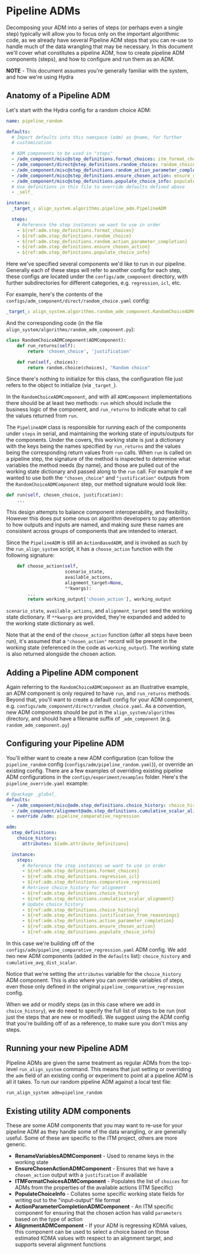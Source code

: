 # Pipeline ADMs

Decomposing your ADM into a series of steps (or perhaps even a single
step) typically will allow you to focus only on the important
algorithmic code, as we already have several Pipeline ADM steps that
you can re-use to handle much of the data wrangling that may be
necessary.  In this document we'll cover what constitutes a pipeline
ADM, how to create pipeline ADM components (steps), and how to
configure and run them as an ADM.

**NOTE** - This document assumes you're generally familiar with the
   system, and how we're using Hydra

## Anatomy of a Pipeline ADM

Let's start with the Hydra config for a random choice ADM:

```YAML
name: pipeline_random

defaults:
  # Import defaults into this namspace (adm) as @name, for further
  # customization

  # ADM components to be used in "steps"
  - /adm_component/misc@step_definitions.format_choices: itm_format_choices
  - /adm_component/direct@step_definitions.random_choice: random_choice
  - /adm_component/misc@step_definitions.random_action_parameter_completion: random_action_parameter_completion
  - /adm_component/misc@step_definitions.ensure_chosen_action: ensure_chosen_action
  - /adm_component/misc@step_definitions.populate_choice_info: populate_choice_info
  # Use definitions in this file to override defaults defined above
  - _self_

instance:
  _target_: align_system.algorithms.pipeline_adm.PipelineADM

  steps:
    # Reference the step instances we want to use in order
    - ${ref:adm.step_definitions.format_choices}
    - ${ref:adm.step_definitions.random_choice}
    - ${ref:adm.step_definitions.random_action_parameter_completion}
    - ${ref:adm.step_definitions.ensure_chosen_action}
    - ${ref:adm.step_definitions.populate_choice_info}
```

Here we've specified several components we'd like to run in our
pipeline.  Generally each of these steps will refer to another config
for each step, these configs are located under the
`configs/adm_component` directory, with further subdirectories for
different categories, e.g. `regression`, `icl`, etc.

For example, here's the contents of the `configs/adm_component/direct/random_choice.yaml` config:

```YAML
_target_: align_system.algorithms.random_adm_component.RandomChoiceADMComponent
```

And the corresponding code (in the file `align_system/algorithms/random_adm_component.py`):

```Python
class RandomChoiceADMComponent(ADMComponent):
    def run_returns(self):
        return 'chosen_choice', 'justification'

    def run(self, choices):
        return random.choice(choices), "Random choice"
```

Since there's nothing to initialize for this class, the configuration
file just refers to the object to initialize (via `_target_`).

In the `RandomChoiceADMComponent`, and with all `ADMComponent`
implementations there should be at least two methods: `run` which
should include the business logic of the component, and `run_returns`
to indicate what to call the values returned from `run`.

The `PipelineADM` class is responsible for running each of the
components under `steps` in serial, and maintaining the working state
of inputs/outputs for the components.  Under the covers, this working
state is just a dictionary with the keys being the names specified by
`run_returns` and the values being the corresponding return values
from `run` calls.  When `run` is called on a pipeline step, the
signature of the method is inspected to determine what variables the
method needs (by name), and those are pulled out of the working state
dictionary and passed along to the `run` call.  For example if we
wanted to use both the `"chosen_choice"` and `"justification"` outputs
from the `RandomChoiceADMComponent` step, our method signature would
look like:

```Python
def run(self, chosen_choice, justification):
    ...
```

This design attempts to balance component interoperability, and
flexibility.  However this does put some onus on algorithm developers
to pay attention to how outputs and inputs are named, and making sure
these names are consistent across groups of components that are
intended to interact.

Since the `PipelineADM` is still an `ActionBasedADM`, and is invoked
as such by the `run_align_system` script, it has a `choose_action`
function with the following signature:

```Python
    def choose_action(self,
                      scenario_state,
                      available_actions,
                      alignment_target=None,
                      **kwargs):
        ...
        return working_output['chosen_action'], working_output
```

`scenario_state`, `available_actions`, and `alignment_target` seed the
working state dictionary.  If `**kwargs` are provided, they're
expanded and added to the working state dictionary as well.

Note that at the end of the `choose_action` function (after all steps
have been run), it's assumed that a `"chosen_action"` record will be
present in the working state (referenced in the code as
`working_output`).  The working state is also returned alongside the
chosen action.

## Adding a Pipeline ADM component

Again referring to the `RandomChoiceADMComponent` as an illustrative
example, an ADM component is only required to have `run`, and
`run_returns` methods.  Beyond that, you'll want to create a default
config for your ADM component,
e.g. `configs/adm_component/direct/random_choice.yaml`.  As a
convention, new ADM components should be put in the
`align_system/algorithms` directory, and should have a filename suffix
of `_adm_component` (e.g. `random_adm_component.py`)

## Configuring your Pipeline ADM

You'll either want to create a new ADM configuration (can follow the
`pipeline_random` config (`configs/adm/pipeline_random.yaml`)), or
override an existing config.  There are a few examples of overriding
existing pipeline ADM configurations in the
`configs/experiment/examples` folder.  Here's the `pipeline_override.yaml` example:

```YAML
# @package _global_
defaults:
  - /adm_component/misc@adm.step_definitions.choice_history: choice_history
  - /adm_component/alignment@adm.step_definitions.cumulative_scalar_alignment: cumulative_avg_dist_scalar
  - override /adm: pipeline_comparative_regression

adm:
  step_definitions:
    choice_history:
      attributes: ${adm.attribute_definitions}

  instance:
    steps:
      # Reference the step instances we want to use in order
      - ${ref:adm.step_definitions.format_choices}
      - ${ref:adm.step_definitions.regression_icl}
      - ${ref:adm.step_definitions.comparative_regression}
      # Retrieve choice_history for alignment
      - ${ref:adm.step_definitions.choice_history}
      - ${ref:adm.step_definitions.cumulative_scalar_alignment}
      # Update choice_history
      - ${ref:adm.step_definitions.choice_history}
      - ${ref:adm.step_definitions.justification_from_reasonings}
      - ${ref:adm.step_definitions.action_parameter_completion}
      - ${ref:adm.step_definitions.ensure_chosen_action}
      - ${ref:adm.step_definitions.populate_choice_info}
```

In this case we're building off of the
`configs/adm/pipeline_comparative_regression.yaml` ADM config.  We add
two new ADM components (added in the `defaults` list):
`choice_history` and `cumulative_avg_dist_scalar`.

Notice that we're setting the `attributes` variable for the
`choice_history` ADM component.  This is also where you can override
variables of steps, even those only defined in the original
`pipeline_comparative_regression` config.

When we add or modify steps (as in this case where we add in
`choice_history`), we do need to specify the full list of steps to be
run (not just the steps that are new or modified).  We suggest using
the ADM config that you're building off of as a reference, to make
sure you don't miss any steps.

## Running your new Pipeline ADM

Pipeline ADMs are given the same treatment as regular ADMs from the
top-level `run_align_system` command.  This means that just setting or
overriding the `adm` field of an existing config or experiment to
point at a pipeline ADM is all it takes.  To run our random pipeline
ADM against a local test file:

```Bash
run_align_system adm=pipeline_random
```

## Existing utility ADM components

These are some ADM components that you may want to re-use for your
pipeline ADM as they handle some of the data wrangling, or are
generally useful.  Some of these are specific to the ITM project,
others are more generic.

- **RenameVariablesADMComponent** - Used to rename keys in the working state
- **EnsureChosenActionADMComponent** - Ensures that we have a
  `chosen_action` output with a `justification` if available
- **ITMFormatChoicesADMComponent** - Populates the list of `choices` for
  ADMs from the properties of the available actions (ITM Specific)
- **PopulateChoiceInfo** - Collates some specific working state fields
  for writing out to the "input-output" file format
- **ActionParameterCompletionADMComponent** - An ITM specific component
  for ensuring that the chosen action has valid `parameters` based on
  the type of action
- **AlignmentADMComponent** - If your ADM is regressing KDMA values, this
  component can be used to select a choice based on those estimated
  KDMA values with respect to an alignment target, and supports
  several alignment functions
